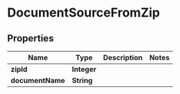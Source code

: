 

# DocumentSourceFromZip


## Properties

| Name | Type | Description | Notes |
|------------ | ------------- | ------------- | -------------|
|**zipId** | **Integer** |  |  |
|**documentName** | **String** |  |  |



